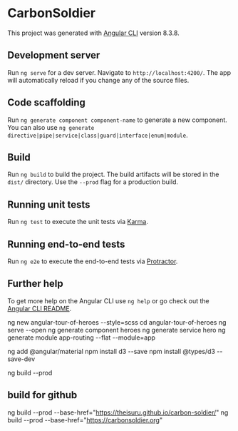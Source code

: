 # CarbonSoldier

This project was generated with [Angular CLI](https://github.com/angular/angular-cli) version 8.3.8.

## Development server

Run `ng serve` for a dev server. Navigate to `http://localhost:4200/`. The app will automatically reload if you change any of the source files.

## Code scaffolding

Run `ng generate component component-name` to generate a new component. You can also use `ng generate directive|pipe|service|class|guard|interface|enum|module`.

## Build

Run `ng build` to build the project. The build artifacts will be stored in the `dist/` directory. Use the `--prod` flag for a production build.

## Running unit tests

Run `ng test` to execute the unit tests via [Karma](https://karma-runner.github.io).

## Running end-to-end tests

Run `ng e2e` to execute the end-to-end tests via [Protractor](http://www.protractortest.org/).

## Further help

To get more help on the Angular CLI use `ng help` or go check out the [Angular CLI README](https://github.com/angular/angular-cli/blob/master/README.md).



ng new angular-tour-of-heroes --style=scss
cd angular-tour-of-heroes
ng serve --open
ng generate component heroes
ng generate service hero
ng generate module app-routing --flat --module=app

ng add @angular/material
npm install d3 --save
npm install @types/d3 --save-dev

ng build --prod

## build for github
ng build --prod --base-href="https://theisuru.github.io/carbon-soldier/"
ng build --prod --base-href="https://carbonsoldier.org"
